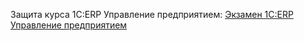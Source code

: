 Защита курса 1С:ERP Управление предприятием:
[Экзамен 1С:ERP Управление предприятием](https://drive.google.com/drive/folders/1HQtypViOCz-GdYf-PAlbW1St60elFxZO?usp=sharing)
